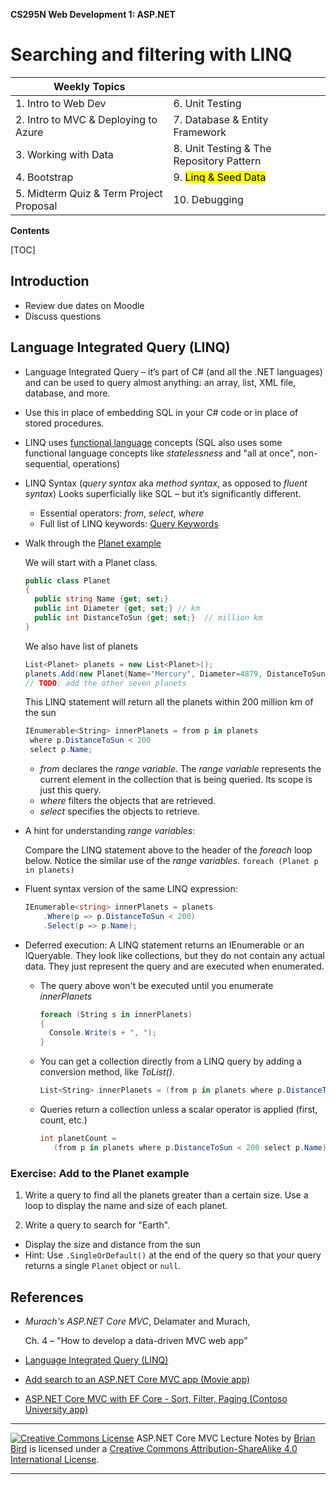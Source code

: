 **CS295N Web Development 1: ASP.NET** 

# Searching and filtering with LINQ



| Weekly Topics                           |                                          |
| --------------------------------------- | ---------------------------------------- |
| 1. Intro to Web Dev                     | 6. Unit Testing                          |
| 2. Intro to MVC & Deploying to Azure    | 7. Database & Entity Framework           |
| 3. Working with Data                    | 8. Unit Testing & The Repository Pattern |
| 4. Bootstrap                            | 9. <mark>Linq & Seed Data</mark>         |
| 5. Midterm Quiz & Term Project Proposal | 10. Debugging                            |



 **Contents**

[TOC]

## Introduction

- Review due dates on Moodle
- Discuss questions



## Language Integrated Query (LINQ) 

- Language Integrated Query – it’s part of C# (and all the .NET languages) and can be used to query almost anything: an array, list, XML file, database, and more.

- Use this in place of embedding SQL in your C# code or in place of stored procedures.

- LINQ uses [functional language](https://en.wikipedia.org/wiki/Functional_programming) concepts (SQL also uses some functional language concepts like *statelessness* and "all at once", non-sequential, operations)

- LINQ Syntax (*query syntax* aka *method syntax*, as opposed to *fluent syntax*)  Looks superficially like SQL – but it’s significantly different.

  - Essential operators: *from*, *select*, *where*
  - Full list of LINQ keywords: [Query Keywords](https://docs.microsoft.com/en-us/dotnet/csharp/language-reference/keywords/query-keywords)

- Walk through the [Planet example](https://github.com/ProfBird/CS295-Demos/tree/master/LinqDemo) 

  We will start with a Planet class.

  ```C#
  public class Planet  
  {
    public string Name {get; set;}
    public int Diameter {get; set;} // km
    public int DistanceToSun {get; set;}  // million km
  }
  ```

  We also have list of planets

  ```C#
  List<Planet> planets = new List<Planet>();
  planets.Add(new Planet{Name="Mercury", Diameter=4879, DistanceToSun=67});
  // TODO: add the other seven planets
  ```

  This LINQ statement will return all the planets within 200 million km of the sun 

  ```C#
  IEnumerable<String> innerPlanets = from p in planets
   where p.DistanceToSun < 200
   select p.Name;
  ```

  - *from* declares the *range variable*. The *range variable* represents the current element in the collection that is being queried. Its scope is just this query. 
  - *where* filters the objects that are retrieved.
  - *select* specifies the objects to retrieve.

- A hint for understanding *range variables*:

  Compare the LINQ statement above to the header of the *foreach* loop below. Notice the similar use of the *range variables*.
  `foreach (Planet p in planets)`

- Fluent syntax version of the same LINQ expression:

  ```C#
  IEnumerable<string> innerPlanets = planets
      .Where(p => p.DistanceToSun < 200)
      .Select(p => p.Name);
  ```

- Deferred execution: A LINQ statement returns an IEnumerable or an IQueryable. They look like collections, but they do not contain any actual data. They just represent the query and are executed when enumerated.

  - The query above won't be executed until you enumerate *innerPlanets*
    
    ```C#
    foreach (String s in innerPlanets)
    {
      Console.Write(s + ", ");
    }
    ```
    
  - You can get a collection directly from a LINQ query by adding a conversion method, like *ToList()*.
    
    ```C#
    List<String> innerPlanets = (from p in planets where p.DistanceToSun < 200 select p.Name).ToList();
    ```

  - Queries return a collection unless a scalar operator is applied (first, count, etc.)

    ```C#
    int planetCount = 
       (from p in planets where p.DistanceToSun < 200 select p.Name).count();
    ```

### Exercise: Add to the Planet example

1. Write a query to find all the planets greater than a certain size. Use a loop to display the name and size of each planet.

2. Write a query to search for "Earth".

- Display the size and distance from the sun
- Hint: Use `.SingleOrDefault()` at the end of the query so that your query returns a single `Planet` object or `null`.




## References

- *Murach's ASP.NET Core MVC*, Delamater and Murach, 

  Ch. 4  – "How to develop a data-driven MVC web app"

- [Language Integrated Query (LINQ)](https://docs.microsoft.com/en-us/dotnet/csharp/linq/)

- [Add search to an ASP.NET Core MVC app (Movie app)](https://docs.microsoft.com/en-us/aspnet/core/tutorials/first-mvc-app/search?view=aspnetcore-3.1)

- [ASP.NET Core MVC with EF Core - Sort, Filter, Paging (Contoso University app)](https://docs.microsoft.com/en-us/aspnet/core/data/ef-mvc/sort-filter-page?view=aspnetcore-3.1)



------

[![Creative Commons License](https://i.creativecommons.org/l/by-sa/4.0/88x31.png)](http://creativecommons.org/licenses/by-sa/4.0/)
ASP.NET Core MVC Lecture Notes by [Brian Bird](https://profbird.dev) is licensed under a [Creative Commons Attribution-ShareAlike 4.0 International License](http://creativecommons.org/licenses/by-sa/4.0/). 

------